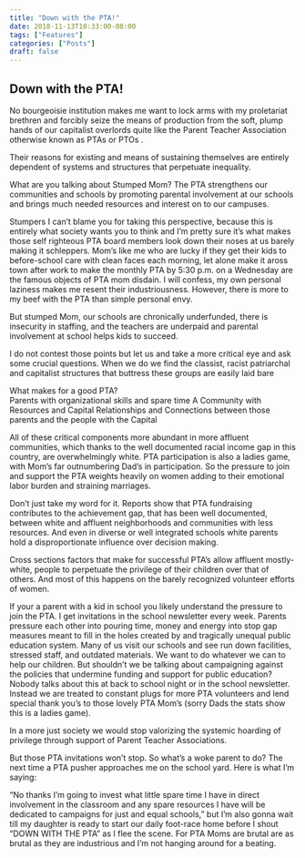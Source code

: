 ```yaml
---
title: "Down with the PTA!"
date: 2018-11-13T10:33:00-08:00
tags: ["Features"]
categories: ["Posts"]
draft: false
---
```


## Down with the PTA!

No bourgeoisie institution makes me want to lock arms with my proletariat brethren and forcibly seize the means of production from the soft, plump hands of our capitalist overlords quite like the Parent Teacher Association otherwise known as PTAs or PTOs .

Their reasons for existing and means of sustaining themselves are entirely dependent of systems and structures that perpetuate inequality.

What are you talking about Stumped Mom? The PTA strengthens our communities and schools by promoting parental involvement at our schools and brings much needed resources and interest on to our campuses.  

Stumpers I can’t blame you for taking this perspective, because this is entirely what society wants you to think and I’m pretty sure it’s what makes those self righteous PTA board members look down their noses at us barely making it schleppers. Mom’s like me who are lucky if they get their kids to before-school care with clean faces each morning, let alone make it aross town after work to make the monthly PTA by 5:30 p.m. on a Wednesday are the famous objects of PTA mom disdain. I will confess, my own personal laziness makes me resent their industriousness. However, there is more to my beef with the PTA than simple personal envy.  

But stumped Mom, our schools are chronically underfunded, there is insecurity in staffing, and the teachers are underpaid and parental involvement at school helps kids to succeed.

I do not contest those points but let us and take a more critical eye and ask some crucial questions. When we do we find the classist, racist patriarchal and capitalist structures that buttress these groups are easily laid bare

What makes for a good PTA?  
Parents with organizational skills and spare time
A Community with Resources and Capital
Relationships and Connections between those parents and the people with the Capital

All of these critical components more abundant in more affluent communities, which thanks to the well documented racial income gap in this country, are overwhelmingly white. PTA participation is also a ladies game, with Mom’s far outnumbering Dad’s in participation. So the pressure to join and support the PTA weights heavily on women adding to their emotional labor burden and straining marriages. 

Don’t just take my word for it. Reports show that PTA fundraising contributes to the achievement gap, that has been well documented, between white and affluent neighborhoods and communities with less resources.  And even in diverse or well integrated schools white parents hold a disproportionate influence over decision making.

Cross sections factors that make for successful PTA’s allow affluent mostly-white, people to perpetuate the privilege of their children over that of others. And most of this happens on the barely recognized volunteer efforts of women. 

If your a parent with a kid in school you likely understand the pressure to join the PTA.  I get invitations in the school newsletter every week. Parents pressure each other into pouring time, money and energy into stop gap measures meant to fill in the holes created by and tragically unequal public education system. Many of us visit our schools and see run down facilities, stressed staff, and outdated materials. We want to do whatever we can to help our children. But shouldn’t we be talking about campaigning against the policies that undermine funding and support for public education?  Nobody talks about this at back to school night or in the school newsletter. Instead we are treated to constant plugs for more PTA volunteers and lend special thank you’s to those lovely PTA Mom’s (sorry Dads the stats show this is a ladies game).

In a more just society we would stop valorizing the systemic hoarding of privilege through support of Parent Teacher Associations.

But those PTA invitations won’t stop. So what’s a woke parent to do? The next time a PTA pusher approaches me on the school yard. Here is what I’m saying:

“No thanks I’m going to invest what little spare time I have in direct involvement in the classroom and any spare resources I have will be dedicated to campaigns for just and equal schools,”  but I’m also gonna wait till my daughter is ready to start our daily foot-race home before I shout “DOWN WITH THE PTA” as I flee the scene. For PTA Moms are brutal are as brutal as they are industrious and I’m not hanging around for a beating. 
